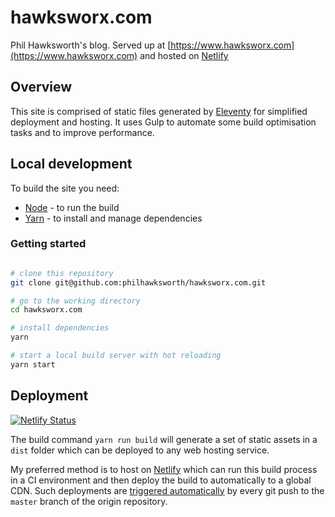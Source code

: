 # hawksworx.com

Phil Hawksworth's blog.  Served up at [https://www.hawksworx.com](https://www.hawksworx.com) and hosted on [Netlify](http://www.netlify.com)


## Overview

This site is comprised of static files generated by [Eleventy](https://11ty.io) for simplified deployment and hosting. It uses Gulp to automate some build optimisation tasks and to improve performance.


## Local development

To build the site you need:

- [Node](https://nodejs.org) - to run the build
- [Yarn](https://yarnpkg.com) - to install and manage dependencies


### Getting started

```bash

# clone this repository
git clone git@github.com:philhawksworth/hawksworx.com.git

# go to the working directory
cd hawksworx.com

# install dependencies
yarn

# start a local build server with hot reloading
yarn start
```


## Deployment

[![Netlify Status](https://api.netlify.com/api/v1/badges/793e740d-7c84-4e39-b528-a34be81cd71e/deploy-status)](https://app.netlify.com/sites/hawksworx/deploys)

The build command `yarn run build` will generate a set of static assets in a `dist` folder which can be deployed to any web hosting service.

My preferred method is to host on [Netlify](http://www.netlify.com) which can run this build process in a CI environment and then deploy the build to automatically to a global CDN. Such deployments are [triggered automatically](https://www.netlify.com/docs/continuous-deployment/) by every git push to the `master` branch of the origin repository.




